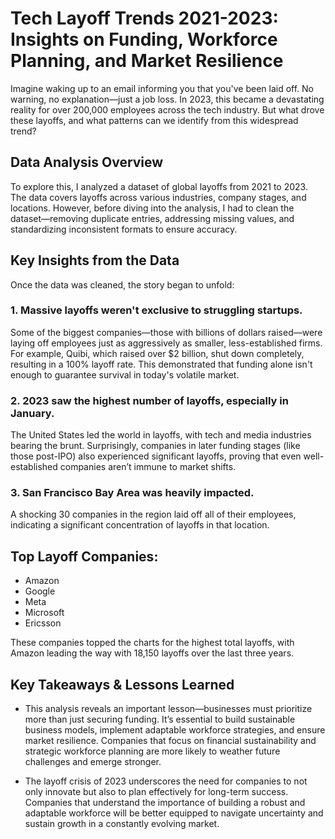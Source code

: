 # Tech Layoff Trends 2021-2023: Insights on Funding, Workforce Planning, and Market Resilience


Imagine waking up to an email informing you that you've been laid off. No warning, no explanation—just a job loss. In 2023, this became a devastating reality for over 200,000 employees across the tech industry. But what drove these layoffs, and what patterns can we identify from this widespread trend?

## Data Analysis Overview
To explore this, I analyzed a dataset of global layoffs from 2021 to 2023. The data covers layoffs across various industries, company stages, and locations. However, before diving into the analysis, I had to clean the dataset—removing duplicate entries, addressing missing values, and standardizing inconsistent formats to ensure accuracy.

## Key Insights from the Data
Once the data was cleaned, the story began to unfold:

### 1. Massive layoffs weren't exclusive to struggling startups.
  Some of the biggest companies—those with billions of dollars raised—were laying off employees just as aggressively as smaller, less-established firms. For example, Quibi, which raised over $2 billion, shut down 
  completely, resulting in a 100% layoff rate. This demonstrated that funding alone isn't enough to guarantee survival in today's volatile market.

### 2. 2023 saw the highest number of layoffs, especially in January.
  The United States led the world in layoffs, with tech and media industries bearing the brunt. Surprisingly, companies in later funding stages (like those post-IPO) also experienced significant layoffs, proving 
  that even well-established companies aren’t immune to market shifts.

### 3. San Francisco Bay Area was heavily impacted.
  A shocking 30 companies in the region laid off all of their employees, indicating a significant concentration of layoffs in that location.

## Top Layoff Companies:
- Amazon
- Google
- Meta
- Microsoft
- Ericsson

These companies topped the charts for the highest total layoffs, with Amazon leading the way with 18,150 layoffs over the last three years.

## Key Takeaways & Lessons Learned
- This analysis reveals an important lesson—businesses must prioritize more than just securing funding. It’s essential to build sustainable business models, implement adaptable workforce strategies, and ensure 
  market resilience. Companies that focus on financial sustainability and strategic workforce planning are more likely to weather future challenges and emerge stronger.

- The layoff crisis of 2023 underscores the need for companies to not only innovate but also to plan effectively for long-term success. Companies that understand the importance of building a robust and adaptable 
  workforce will be better equipped to navigate uncertainty and sustain growth in a constantly evolving market.

